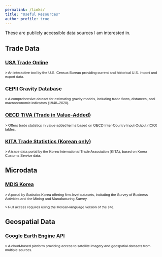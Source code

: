 ```yaml
---
permalink: /links/
title: "Useful Resources"
author_profile: true
---
```


These are publicly accessible data sources I am interested in.

## Trade Data

### [USA Trade Online](https://usatrade.census.gov/)
<small class="text-muted" style="font-family: sans-serif;">>
An interactive tool by the U.S. Census Bureau providing current and historical U.S. import and export data.
</small>

### [CEPII Gravity Database](https://www.cepii.fr/CEPII/en/bdd_modele/bdd_modele_item.asp?id=8)
<small class="text-muted" style="font-family: sans-serif;">>
A comprehensive dataset for estimating gravity models, including trade flows, distances, and macroeconomic indicators (1948–2020).
</small>

### [OECD TiVA (Trade in Value-Added)](https://www.oecd.org/en/topics/sub-issues/trade-in-value-added.html)
<small class="text-muted" style="font-family: sans-serif;">>
Offers trade statistics in value-added terms based on OECD Inter-Country Input-Output (ICIO) tables.
</small>

### [KITA Trade Statistics (Korean only)](https://stat.kita.net/)
<small class="text-muted" style="font-family: sans-serif;">>
A trade data portal by the Korea International Trade Association (KITA), based on Korea Customs Service data.
</small>

## Microdata

### [MDIS Korea](https://mdis.kostat.go.kr/eng/pageLink.do?link=mdisDataService)
<small class="text-muted" style="font-family: sans-serif;">>
A portal by Statistics Korea offering firm-level datasets, including the Survey of Business Activities and the Mining and Manufacturing Survey. 
</small>

<small class="text-muted" style="font-family: sans-serif;">>
Full access requires using the Korean-language version of the site.
</small>

## Geospatial Data

### [Google Earth Engine API](https://developers.google.com/earth-engine)
<small class="text-muted" style="font-family: sans-serif;">>
A cloud-based platform providing access to satellite imagery and geospatial datasets from multiple sources.
</small>

